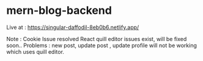 # mern-blog-backend

Live at : https://singular-daffodil-8eb0b6.netlify.app/

Note : Cookie Issue resolved 
        React quill editor issues exist, will be fixed soon..
        Problems : new post, update post , update profile will not be working which uses quill editor.
